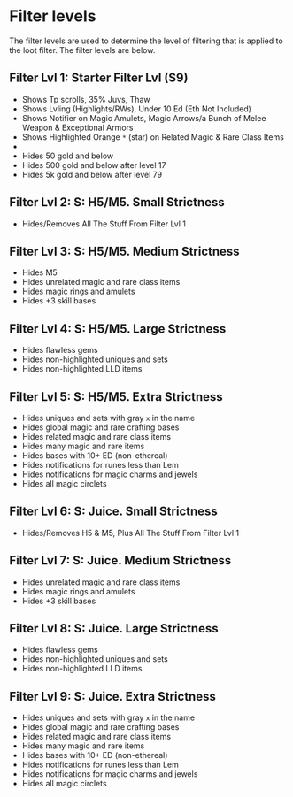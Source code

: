 # Filter levels

The filter levels are used to determine the level of filtering that is applied to the loot filter. The filter levels are below.

## Filter Lvl 1: Starter Filter Lvl (S9)

-   Shows Tp scrolls, 35% Juvs, Thaw
-   Shows Lvling (Highlights/RWs), Under 10 Ed (Eth Not Included)
-   Shows Notifier on Magic Amulets, Magic Arrows/a Bunch of Melee Weapon & Exceptional Armors
-   Shows Highlighted Orange `*` (star) on Related Magic & Rare Class Items
-
-   Hides 50 gold and below
-   Hides 500 gold and below after level 17
-   Hides 5k gold and below after level 79

## Filter Lvl 2: S: H5/M5. Small Strictness

-   Hides/Removes All The Stuff From Filter Lvl 1

## Filter Lvl 3: S: H5/M5. Medium Strictness

-   Hides M5
-   Hides unrelated magic and rare class items
-   Hides magic rings and amulets
-   Hides +3 skill bases

## Filter Lvl 4: S: H5/M5. Large Strictness

-   Hides flawless gems
-   Hides non-highlighted uniques and sets
-   Hides non-highlighted LLD items

## Filter Lvl 5: S: H5/M5. Extra Strictness

-   Hides uniques and sets with gray `x` in the name
-   Hides global magic and rare crafting bases
-   Hides related magic and rare class items
-   Hides many magic and rare items
-   Hides bases with 10+ ED (non-ethereal)
-   Hides notifications for runes less than Lem
-   Hides notifications for magic charms and jewels
-   Hides all magic circlets

## Filter Lvl 6: S: Juice. Small Strictness

-   Hides/Removes H5 & M5, Plus All The Stuff From Filter Lvl 1

## Filter Lvl 7: S: Juice. Medium Strictness

-   Hides unrelated magic and rare class items
-   Hides magic rings and amulets
-   Hides +3 skill bases

## Filter Lvl 8: S: Juice. Large Strictness

-   Hides flawless gems
-   Hides non-highlighted uniques and sets
-   Hides non-highlighted LLD items

## Filter Lvl 9: S: Juice. Extra Strictness

-   Hides uniques and sets with gray `x` in the name
-   Hides global magic and rare crafting bases
-   Hides related magic and rare class items
-   Hides many magic and rare items
-   Hides bases with 10+ ED (non-ethereal)
-   Hides notifications for runes less than Lem
-   Hides notifications for magic charms and jewels
-   Hides all magic circlets
